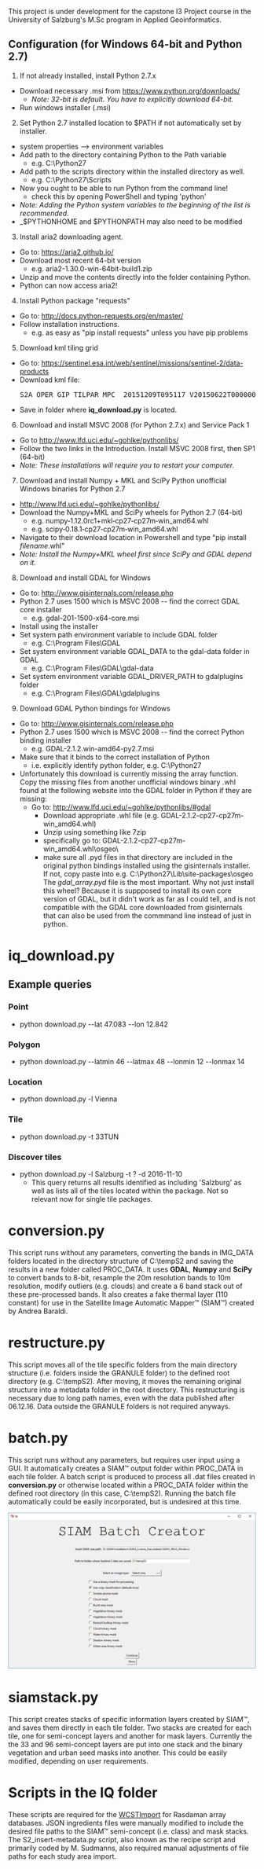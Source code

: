 This project is under development for the capstone I3 Project course in
the University of Salzburg's M.Sc program in Applied Geoinformatics.  

## Configuration (for Windows 64-bit and Python 2.7)
1. If not already installed, install Python 2.7.x
 * Download necessary .msi from https://www.python.org/downloads/
     * _Note: 32-bit is default. You have to explicitly download 64-bit._
 * Run windows installer (.msi)
2. Set Python 2.7 installed location to $PATH if not automatically set by installer.
 * system properties --> environment variables
 * Add path to the directory containing Python to the Path variable
    * e.g. C:\Python27
 * Add path to the scripts directory within the installed directory as well.
    * e.g. C:\Python27\Scripts
 * Now you ought to be able to run Python from the command line!
    * check this by opening PowerShell and typing 'python'
 * _Note: Adding the Python system variables to the beginning of the list is recommended._
 * _$PYTHONHOME and $PYTHONPATH may also need to be modified
3. Install aria2 downloading agent.
 * Go to: https://aria2.github.io/
 * Download most recent 64-bit version
    * e.g. aria2-1.30.0-win-64bit-build1.zip
 * Unzip and move the contents directly into the folder containing Python.
 * Python can now access aria2!
4. Install Python package "requests"
 * Go to: http://docs.python-requests.org/en/master/
 * Follow installation instructions.
    * e.g. as easy as "pip install requests" unless you have pip problems
5. Download kml tiling grid
 * Go to: https://sentinel.esa.int/web/sentinel/missions/sentinel-2/data-products
 * Download kml file: <pre>S2A_OPER_GIP_TILPAR_MPC__20151209T095117_V20150622T000000_21000101T000000_B00.kml</pre>
 * Save in folder where __iq_download.py__ is located.
6. Download and install MSVC 2008 (for Python 2.7.x) and Service Pack 1
 * Go to http://www.lfd.uci.edu/~gohlke/pythonlibs/
 * Follow the two links in the Introduction. Install MSVC 2008 first, then SP1 (64-bit)
 * _Note: These installations will require you to restart your computer._
7. Download and install Numpy + MKL and SciPy Python unofficial Windows binaries for Python 2.7
 * http://www.lfd.uci.edu/~gohlke/pythonlibs/
 * Download the Numpy+MKL and SciPy wheels for Python 2.7 (64-bit)
    * e.g. numpy‑1.12.0rc1+mkl‑cp27‑cp27m‑win_amd64.whl
    * e.g. scipy‑0.18.1‑cp27‑cp27m‑win_amd64.whl
 * Navigate to their download location in Powershell and type "pip install _filename_.whl"
 * _Note: Install the Numpy+MKL wheel first since SciPy and GDAL depend on it._
8. Download and install GDAL for Windows
 * Go to: http://www.gisinternals.com/release.php
 * Python 2.7 uses 1500 which is MSVC 2008 -- find the correct GDAL core installer
    * e.g. gdal-201-1500-x64-core.msi
 * Install using the installer
 * Set system path environment variable to include GDAL folder
    * e.g. C:\Program Files\GDAL
 * Set system environment variable GDAL_DATA to the gdal-data folder in GDAL
    * e.g. C:\Program Files\GDAL\gdal-data
 * Set system environment variable GDAL_DRIVER_PATH to gdalplugins folder
    * e.g. C:\Program Files\GDAL\gdalplugins
9. Download GDAL Python bindings for Windows
 * Go to: http://www.gisinternals.com/release.php
 * Python 2.7 uses 1500 which is MSVC 2008 -- find the correct Python binding installer
    * e.g. GDAL-2.1.2.win-amd64-py2.7.msi
 * Make sure that it binds to the correct installation of Python
    * i.e. explicitly identify python folder, e.g. C:\Python27
 * Unfortunately this download is currently missing the array function. Copy the
   missing files from another unofficial windows binary .whl found at the following
   website into the GDAL folder in Python if they are missing:
    * Go to: http://www.lfd.uci.edu/~gohlke/pythonlibs/#gdal
        - Download appropriate .whl file (e.g. GDAL-2.1.2-cp27-cp27m-win_amd64.whl)
        - Unzip using something like 7zip
        - specifically go to: GDAL-2.1.2-cp27-cp27m-win_amd64.whl\osgeo\
        - make sure all .pyd files in that directory are included in the
          original python bindings installed using the gisinternals installer.
          If not, copy paste into e.g. C:\Python27\Lib\site-packages\osgeo
          The _gdal_array.pyd_ file is the most important.
          Why not just install this wheel? Because it is suppposed to install
          its own core version of GDAL, but it didn't work as far as I could tell,
          and is not compatible with the GDAL core downloaded from gisinternals
          that can also be used from the commmand line instead of just in python.

# iq_download.py
## Example queries
### Point
* python download.py --lat 47.083 --lon 12.842

### Polygon
* python download.py --latmin 46 --latmax 48 --lonmin 12 --lonmax 14

### Location
* python download.py -l Vienna

### Tile
* python download.py -t 33TUN

### Discover tiles
* python download.py -l Salzburg -t ? -d 2016-11-10
   * This query returns all results identified as including 'Salzburg' as well as lists all of the tiles located within the package. Not so relevant now for single tile packages.

# conversion.py
This script runs without any parameters, converting the bands in IMG_DATA folders located in the directory structure of C:\tempS2 and saving the results in a new folder called PROC_DATA. It uses __GDAL__, __Numpy__ and __SciPy__ to convert bands to 8-bit, resample the 20m resolution bands to 10m resolution, modify outliers (e.g. clouds) and create a 6 band stack out of these pre-processed bands. It also creates a fake thermal layer (110 constant) for use in the Satellite Image Automatic Mapper™ (SIAM™) created by Andrea Baraldi.

# restructure.py
This script moves all of the tile specific folders from the main directory structure (i.e. folders inside the GRANULE folder) to the defined root directory (e.g. C:\tempS2). After moving, it moves the remaining original structure into a metadata folder in the root directory. This restructuring is necessary due to long path names, even with the data published after 06.12.16. Data outside the GRANULE folders is not required anyways.

# batch.py
This script runs without any parameters, but requires user input using a GUI. It automatically creates a SIAM™ output folder within PROC_DATA in each tile folder. A batch script is produced to process all .dat files created in __conversion.py__ or otherwise located within a PROC_DATA folder within the defined root directory (in this case, C:\tempS2). Running the batch file automatically could be easily incorporated, but is undesired at this time.

![Batch GUI](/images/batch_tk.jpg?raw=true "Batch GUI")

# siamstack.py
This script creates stacks of specific information layers created by SIAM™, and saves them directly in each tile folder. Two stacks are created for each tile, one for semi-concept layers and another for mask layers. Currently the the 33 and 96 semi-concept layers are put into one stack and the binary vegetation and urban seed masks into another. This could be easily modified, depending on user requirements.

# Scripts in the IQ folder
These scripts are required for the [WCSTImport](http://rasdaman.org/wiki/WCSTImportGuide) for Rasdaman array databases. JSON ingredients files were manually modified to include the desired file paths to the SIAM™ semi-concept (i.e. class) and mask stacks. The S2_insert-metadata.py script, also known as the recipe script and primarily coded by M. Sudmanns, also required manual adjustments of file paths for each study area import.
